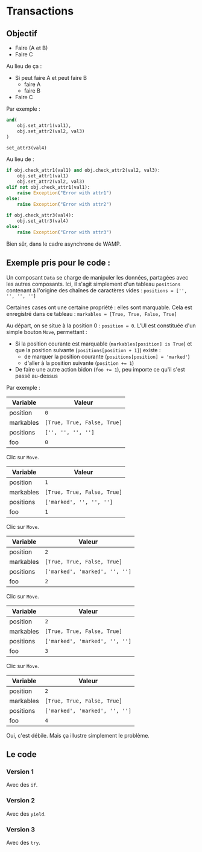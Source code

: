 # Transactions

## Objectif

* Faire (A et B)
* Faire C

Au lieu de ça :

* Si peut faire A et peut faire B
    * faire A
    * faire B
* Faire C

Par exemple :

```python
and(
    obj.set_attr1(val1),
    obj.set_attr2(val2, val3)
)

set_attr3(val4)
```

Au lieu de :

```python
if obj.check_attr1(val1) and obj.check_attr2(val2, val3):
    obj.set_attr1(val1)
    obj.set_attr2(val2, val3)
elif not obj.check_attr1(val1):
    raise Exception("Error with attr1")
else:
    raise Exception("Error with attr2")
    
if obj.check_attr3(val4):
    obj.set_attr3(val4)
else:
    raise Exception("Error with attr3")
```

Bien sûr, dans le cadre asynchrone de WAMP.

## Exemple pris pour le code :

Un composant `Data` se charge de manipuler les 
données, partagées avec les autres composants. Ici, il s'agit simplement d'un 
tableau `positions` contenant à l'origine des chaînes de caractères vides : 
`positions = ['', '', '', '']`

Certaines cases ont une certaine propriété : elles sont marquable. Cela est 
enregistré dans ce tableau : `markables = [True, True, False, True]`

Au départ, on se situe à la position 0 : `position = 0`. L'UI est constituée d'un simple 
bouton `Move`, permettant :

* Si la position courante est marquable (`markables[position] is True`) et que 
la position suivante (`positions[position + 1]`) existe :
    * de marquer la position courante (`positions[position] = 'marked'`)
    * d'aller à la position suivante (`position += 1`)
* De faire une autre action bidon (`foo += 1`), peu importe ce qu'il s'est 
passé au-dessus

Par exemple :

Variable | Valeur
---------|-------
position | `0`
markables | `[True, True, False, True]`
positions | `['', '', '', '']`
foo | `0`

Clic sur `Move`.

Variable | Valeur
---------|-------
position | `1`
markables | `[True, True, False, True]`
positions | `['marked', '', '', '']`
foo | `1`

Clic sur `Move`.

Variable | Valeur
---------|-------
position | `2`
markables | `[True, True, False, True]`
positions | `['marked', 'marked', '', '']`
foo | `2`

Clic sur `Move`.

Variable | Valeur
---------|-------
position | `2`
markables | `[True, True, False, True]`
positions | `['marked', 'marked', '', '']`
foo | `3`

Clic sur `Move`.

Variable | Valeur
---------|-------
position | `2`
markables | `[True, True, False, True]`
positions | `['marked', 'marked', '', '']`
foo | `4`

Oui, c'est débile. Mais ça illustre simplement le problème.

## Le code

### Version 1

Avec des `if`.

### Version 2

Avec des `yield`.

### Version 3

Avec des `try`.
